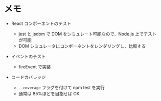 # メモ

- React コンポーネントのテスト

  - jest と jsdom で DOM をシミュレート可能なので、Node.js 上でテストが可能
  - DOM シミュレータにコンポーネントをレンダリングし、比較する

- イベントのテスト

  - fireEvent で実装

- コードカバレッジ
  - `--coverage` フラグを付けて npm test を実行
  - 通常は 85%ほどを目指せば OK
